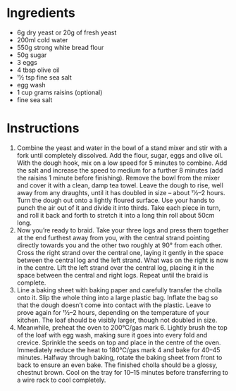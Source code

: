 # Ingredients

- 6g dry yeast or 20g of fresh yeast
- 200ml cold water
- 550g strong white bread flour
- 50g sugar
- 3 eggs
- 4 tbsp olive oil
- 11⁄2 tsp fine sea salt
- egg wash
- 1 cup grams raisins (optional)
- fine sea salt

# Instructions

1. Combine the yeast and water in the bowl of a stand mixer and stir with a fork until completely dissolved. Add the flour, sugar, eggs and olive oil. With the dough hook, mix on a low speed for 5 minutes to combine. Add the salt and increase the speed to medium for a further 8 minutes (add the raisins 1 minute before finishing). Remove the bowl from the mixer and cover it with a clean, damp tea towel. Leave the dough to rise, well away from any draughts, until it has doubled in size – about 11⁄2–2 hours. Turn the dough out onto a lightly floured surface. Use your hands to punch the air out of it and divide it into thirds. Take each piece in turn, and roll it back and forth to stretch it into a long thin roll about 50cm long.
2. Now you’re ready to braid. Take your three logs and press them together at the end furthest away from you, with the central strand pointing directly towards you and the other two roughly at 90° from each other. Cross the right strand over the central one, laying it gently in the space between the central log and the left strand. What was on the right is now in the centre. Lift the left strand over the central log, placing it in the space between the central and right logs. Repeat until the braid is complete.
3. Line a baking sheet with baking paper and carefully transfer the cholla onto it. Slip the whole thing into a large plastic bag. Inflate the bag so that the dough doesn’t come into contact with the plastic. Leave to prove again for 11⁄2–2 hours, depending on the temperature of your kitchen. The loaf should be visibly larger, though not doubled in size.
4. Meanwhile, preheat the oven to 200°C/gas mark 6. Lightly brush the top of the loaf with egg wash, making sure it goes into every fold and crevice. Sprinkle the seeds on top and place in the centre of the oven. Immediately reduce the heat to 180°C/gas mark 4 and bake for 40–45 minutes. Halfway through baking, rotate the baking sheet from front to back to ensure an
even bake. The finished cholla should be a glossy, chestnut brown. Cool on the tray for 10–15 minutes before transferring to a wire rack to cool completely.
